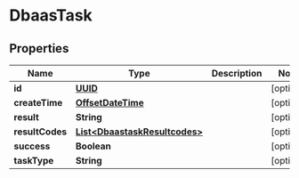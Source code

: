 # DbaasTask

## Properties
Name | Type | Description | Notes
------------ | ------------- | ------------- | -------------
**id** | [**UUID**](UUID.md) |  |  [optional]
**createTime** | [**OffsetDateTime**](OffsetDateTime.md) |  |  [optional]
**result** | **String** |  |  [optional]
**resultCodes** | [**List&lt;DbaastaskResultcodes&gt;**](DbaastaskResultcodes.md) |  |  [optional]
**success** | **Boolean** |  |  [optional]
**taskType** | **String** |  |  [optional]
